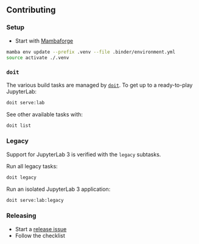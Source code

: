 ## Contributing

### Setup

- Start with [Mambaforge](https://conda-forge.io/miniforge)

```bash
mamba env update --prefix .venv --file .binder/environment.yml
source activate ./.venv
```

### `doit`

The various build tasks are managed by [`doit`](https://pydoit.org). To get up to a
ready-to-play JupyterLab:

```bash
doit serve:lab
```

See other available tasks with:

```bash
doit list
```

### Legacy

Support for JupyterLab 3 is verified with the `legacy` subtasks.

Run all legacy tasks:

```bash
doit legacy
```

Run an isolated JupyterLab 3 application:

```bash
doit serve:lab:legacy
```

### Releasing

- Start a [release issue](https://github.com/jupyterlab-contrib/jupyterlab-slideshow/issues)
- Follow the checklist
